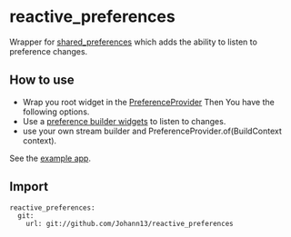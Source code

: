 # reactive_preferences

Wrapper for [shared_preferences](https://pub.dev/packages/shared_preferences) which adds the ability to listen to preference changes.

## How to use
- Wrap you root widget in the [PreferenceProvider](lib/provider/pref_provider.dart)
Then You have the following options.
- Use a [preference builder widgets](lib/preference_builder.dart) to listen to changes. 
- use your own stream builder and PreferenceProvider.of(BuildContext context).

See the [example app](/example).

## Import

```
reactive_preferences:
  git:
    url: git://github.com/Johann13/reactive_preferences
```